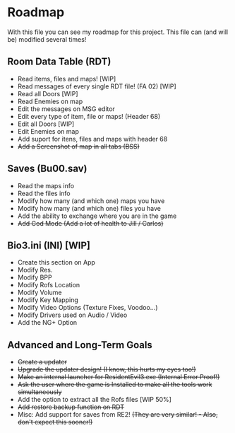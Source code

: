# Roadmap
With this file you can see my roadmap for this project.
This file can (and will be) modified several times!

## Room Data Table (RDT)
- Read items, files and maps! [WIP]
- Read messages of every single RDT file! (FA 02) [WIP]
- Read all Doors [WIP]
- Read Enemies on map
- Edit the messages on MSG editor
- Edit every type of item, file or maps! (Header 68)
- Edit all Doors [WIP]
- Edit Enemies on map
- Add suport for itens, files and maps with header 68
- ~~Add a Screenshot of map in all tabs (BSS)~~

## Saves (Bu00.sav)
- Read the maps info
- Read the files info
- Modify how many (and which one) maps you have
- Modify how many (and which one) files you have
- Add the ability to exchange where you are in the game
- ~~Add God Mode (Add a lot of health to Jill / Carlos)~~

## Bio3.ini (INI) [WIP]
- Create this section on App
- Modify Res.
- Modify BPP
- Modify Rofs Location
- Modify Volume
- Modify Key Mapping
- Modify Video Options (Texture Fixes, Voodoo...)
- Modify Drivers used on Audio / Video
- Add the NG+ Option

## Advanced and Long-Term Goals
- ~~Create a updater~~
- ~~Upgrade the updater design! (I know, this hurts my eyes too!)~~
- ~~Make an internal launcher for ResidentEvil3.exe (Internal Error Proof!)~~
- ~~Ask the user where the game is Installed to make all the tools work simultaneously~~
- Add the option to extract all the Rofs files [WIP 50%]
- ~~Add restore backup function on RDT~~
- Misc: Add support for saves from RE2! ~~(They are very similar! - Also, don't expect this sooner!)~~
